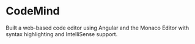 # CodeMind
Built a web-based code editor using Angular and the Monaco Editor with syntax highlighting and IntelliSense support.
